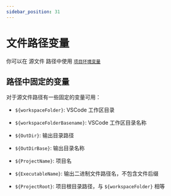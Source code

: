 ```yaml
---
sidebar_position: 31
---
```


# 文件路径变量

你可以在 源文件 路径中使用 [`项目环境变量`](../modules/project_settings#环境变量)

## 路径中固定的变量

对于源文件路径有一些固定的变量可用：

- `${workspaceFolder}`: VSCode 工作区目录
- `${workspaceFolderBasename}`: VSCode 工作区目录名称

- `${OutDir}`: 输出目录路径
- `${OutDirBase}`: 输出目录名称
- `${ProjectName}`: 项目名
- `${ExecutableName}`: 输出二进制文件路径名，不包含文件后缀
- `${ProjectRoot}`: 项目根目录路径，与 `${workspaceFolder}` 相等


